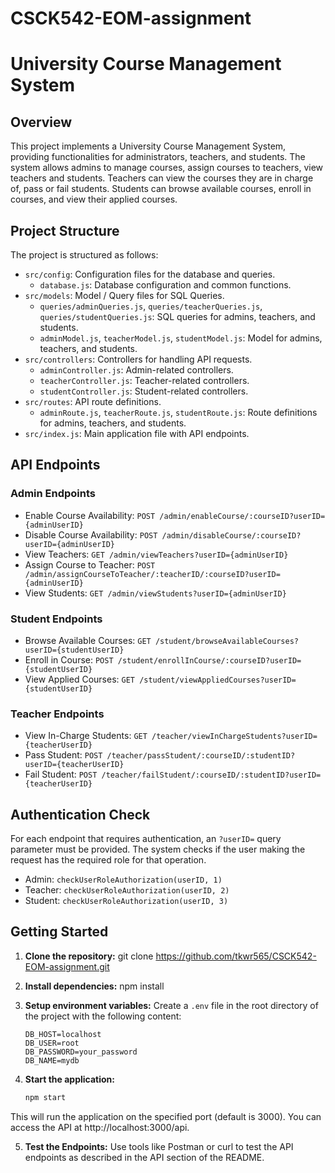 # CSCK542-EOM-assignment
# University Course Management System

## Overview

This project implements a University Course Management System, providing functionalities for administrators, teachers, and students. The system allows admins to manage courses, assign courses to teachers, view teachers and students. Teachers can view the courses they are in charge of, pass or fail students. Students can browse available courses, enroll in courses, and view their applied courses.

## Project Structure

The project is structured as follows:

- `src/config`: Configuration files for the database and queries.
  - `database.js`: Database configuration and common functions.
- `src/models`: Model / Query files for SQL Queries.
  - `queries/adminQueries.js`, `queries/teacherQueries.js`, `queries/studentQueries.js`: SQL queries for admins, teachers, and students.
  - `adminModel.js`, `teacherModel.js`, `studentModel.js`: Model for admins, teachers, and students.
- `src/controllers`: Controllers for handling API requests.
  - `adminController.js`: Admin-related controllers.
  - `teacherController.js`: Teacher-related controllers.
  - `studentController.js`: Student-related controllers.
- `src/routes`: API route definitions.
  - `adminRoute.js`, `teacherRoute.js`, `studentRoute.js`: Route definitions for admins, teachers, and students.
- `src/index.js`: Main application file with API endpoints.

## API Endpoints

### Admin Endpoints

- Enable Course Availability: `POST /admin/enableCourse/:courseID?userID={adminUserID}`
- Disable Course Availability: `POST /admin/disableCourse/:courseID?userID={adminUserID}`
- View Teachers: `GET /admin/viewTeachers?userID={adminUserID}`
- Assign Course to Teacher: `POST /admin/assignCourseToTeacher/:teacherID/:courseID?userID={adminUserID}`
- View Students: `GET /admin/viewStudents?userID={adminUserID}`

### Student Endpoints

- Browse Available Courses: `GET /student/browseAvailableCourses?userID={studentUserID}`
- Enroll in Course: `POST /student/enrollInCourse/:courseID?userID={studentUserID}`
- View Applied Courses: `GET /student/viewAppliedCourses?userID={studentUserID}`

### Teacher Endpoints

- View In-Charge Students: `GET /teacher/viewInChargeStudents?userID={teacherUserID}`
- Pass Student: `POST /teacher/passStudent/:courseID/:studentID?userID={teacherUserID}`
- Fail Student: `POST /teacher/failStudent/:courseID/:studentID?userID={teacherUserID}`

## Authentication Check

For each endpoint that requires authentication, an `?userID=` query parameter must be provided. The system checks if the user making the request has the required role for that operation.

- Admin: `checkUserRoleAuthorization(userID, 1)`
- Teacher: `checkUserRoleAuthorization(userID, 2)`
- Student: `checkUserRoleAuthorization(userID, 3)`

## Getting Started

1. **Clone the repository:**
   git clone https://github.com/tkwr565/CSCK542-EOM-assignment.git

2. **Install dependencies:**
    npm install

3. **Setup environment variables:**
   Create a `.env` file in the root directory of the project with the following content:

   ```env
   DB_HOST=localhost
   DB_USER=root
   DB_PASSWORD=your_password
   DB_NAME=mydb

4. **Start the application:**
   ```bash
   npm start

  This will run the application on the specified port (default is 3000). You can access the API at http://localhost:3000/api.

5. **Test the Endpoints:**
Use tools like Postman or curl to test the API endpoints as described in the API section of the README.
